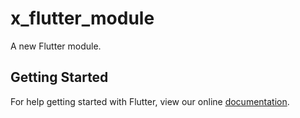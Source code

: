 # x_flutter_module

A new Flutter module.

## Getting Started

For help getting started with Flutter, view our online
[documentation](https://flutter.dev/).
